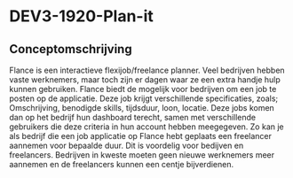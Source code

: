 # DEV3-1920-Plan-it

## Conceptomschrijving

Flance is een interactieve flexijob/freelance planner. Veel bedrijven hebben vaste werknemers, maar toch zijn er dagen waar ze een extra handje hulp kunnen gebruiken. Flance biedt de mogelijk voor bedrijven om een job te posten op de applicatie. Deze job krijgt verschillende specificaties, zoals; Omschrijving, benodigde skills, tijdsduur, loon, locatie. Deze jobs komen dan op het bedrijf hun dashboard terecht, samen met verschillende gebruikers die deze criteria in hun account hebben meegegeven. Zo kan je als bedrijf die een job applicatie op Flance hebt geplaats een freelancer aannemen voor bepaalde duur. Dit is voordelig voor bedijven en freelancers. Bedrijven in kweste moeten geen nieuwe werknemers meer aannemen en de freelancers kunnen een centje bijverdienen.
